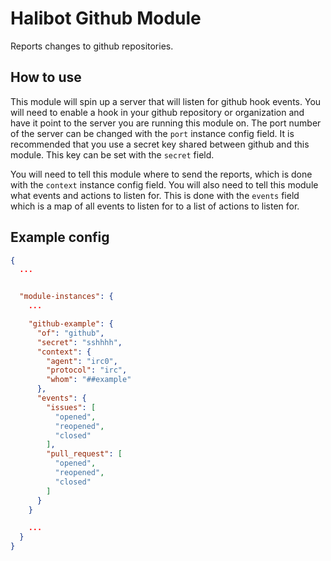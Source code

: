 Halibot Github Module
=====================

Reports changes to github repositories.

How to use
----------

This module will spin up a server that will listen for github hook events. You
will need to enable a hook in your github repository or organization and have it
point to the server you are running this module on. The port number of the
server can be changed with the `port` instance config field. It is recommended
that you use a secret key shared between github and this module. This key can be
set with the `secret` field.

You will need to tell this module where to send the reports, which is done with
the `context` instance config field. You will also need to tell this module what
events and actions to listen for. This is done with the `events` field which is
a map of all events to listen for to a list of actions to listen for.

Example config
--------------

```json
{
  ...


  "module-instances": {
    ...

    "github-example": {
      "of": "github",
      "secret": "sshhhh",
      "context": {
        "agent": "irc0",
        "protocol": "irc",
        "whom": "##example"
      },
      "events": {
        "issues": [
          "opened",
          "reopened",
          "closed"
        ],
        "pull_request": [
          "opened",
          "reopened",
          "closed"
        ]
      }
    }

    ...
  }
}
```
